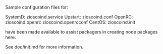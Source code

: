 Sample configuration files for:

SystemD: zioscoind.service
Upstart: zioscoind.conf
OpenRC:  zioscoind.openrc
         zioscoind.openrcconf
CentOS:  zioscoind.init

have been made available to assist packagers in creating node packages here.

See doc/init.md for more information.
